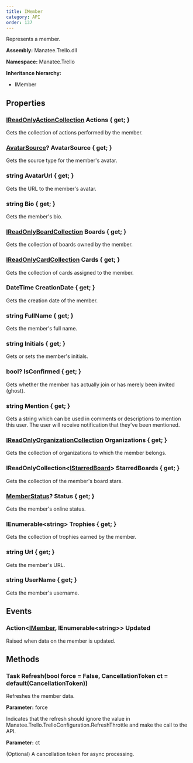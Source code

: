 ```yaml
---
title: IMember
category: API
order: 137
---
```


Represents a member.

**Assembly:** Manatee.Trello.dll

**Namespace:** Manatee.Trello

**Inheritance hierarchy:**

- IMember

## Properties

### [IReadOnlyActionCollection](../IReadOnlyActionCollection#ireadonlyactioncollection) Actions { get; }

Gets the collection of actions performed by the member.

### [AvatarSource](../AvatarSource#avatarsource)? AvatarSource { get; }

Gets the source type for the member&#39;s avatar.

### string AvatarUrl { get; }

Gets the URL to the member&#39;s avatar.

### string Bio { get; }

Gets the member&#39;s bio.

### [IReadOnlyBoardCollection](../IReadOnlyBoardCollection#ireadonlyboardcollection) Boards { get; }

Gets the collection of boards owned by the member.

### [IReadOnlyCardCollection](../IReadOnlyCardCollection#ireadonlycardcollection) Cards { get; }

Gets the collection of cards assigned to the member.

### DateTime CreationDate { get; }

Gets the creation date of the member.

### string FullName { get; }

Gets the member&#39;s full name.

### string Initials { get; }

Gets or sets the member&#39;s initials.

### bool? IsConfirmed { get; }

Gets whether the member has actually join or has merely been invited (ghost).

### string Mention { get; }

Gets a string which can be used in comments or descriptions to mention this user. The user will receive notification that they&#39;ve been mentioned.

### [IReadOnlyOrganizationCollection](../IReadOnlyOrganizationCollection#ireadonlyorganizationcollection) Organizations { get; }

Gets the collection of organizations to which the member belongs.

### IReadOnlyCollection&lt;[IStarredBoard](../IStarredBoard#istarredboard)&gt; StarredBoards { get; }

Gets the collection of the member&#39;s board stars.

### [MemberStatus](../MemberStatus#memberstatus)? Status { get; }

Gets the member&#39;s online status.

### IEnumerable&lt;string&gt; Trophies { get; }

Gets the collection of trophies earned by the member.

### string Url { get; }

Gets the member&#39;s URL.

### string UserName { get; }

Gets the member&#39;s username.

## Events

### Action&lt;[IMember](../IMember#imember), IEnumerable&lt;string&gt;&gt; Updated

Raised when data on the member is updated.

## Methods

### Task Refresh(bool force = False, CancellationToken ct = default(CancellationToken))

Refreshes the member data.

**Parameter:** force

Indicates that the refresh should ignore the value in Manatee.Trello.TrelloConfiguration.RefreshThrottle and make the call to the API.

**Parameter:** ct

(Optional) A cancellation token for async processing.

